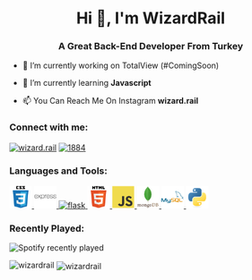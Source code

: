<h1 align="center">Hi 👋, I'm WizardRail</h1>
<h3 align="center">A Great Back-End Developer From Turkey</h3>

- 🔭 I’m currently working on TotalView (#ComingSoon)

- 🌱 I’m currently learning **Javascript**

- 📫 You Can Reach Me On Instagram **wizard.rail**

<h3 align="left">Connect with me:</h3>
<p align="left">
<a href="https://instagram.com/wizard.rail" target="blank"><img align="center" src="https://raw.githubusercontent.com/rahuldkjain/github-profile-readme-generator/master/src/images/icons/Social/instagram.svg" alt="wizard.rail" height="30" width="40" /></a>
<a href="https://discord.gg/1884" target="blank"><img align="center" src="https://raw.githubusercontent.com/rahuldkjain/github-profile-readme-generator/master/src/images/icons/Social/discord.svg" alt="1884" height="30" width="40" /></a>
</p>

<h3 align="left">Languages and Tools:</h3>
<p align="left"> <a href="https://www.w3schools.com/css/" target="_blank" rel="noreferrer"> <img src="https://raw.githubusercontent.com/devicons/devicon/master/icons/css3/css3-original-wordmark.svg" alt="css3" width="40" height="40"/> </a> <a href="https://expressjs.com" target="_blank" rel="noreferrer"> <img src="https://raw.githubusercontent.com/devicons/devicon/master/icons/express/express-original-wordmark.svg" alt="express" width="40" height="40"/> </a> <a href="https://flask.palletsprojects.com/" target="_blank" rel="noreferrer"> <img src="https://www.vectorlogo.zone/logos/pocoo_flask/pocoo_flask-icon.svg" alt="flask" width="40" height="40"/> </a> <a href="https://www.w3.org/html/" target="_blank" rel="noreferrer"> <img src="https://raw.githubusercontent.com/devicons/devicon/master/icons/html5/html5-original-wordmark.svg" alt="html5" width="40" height="40"/> </a> <a href="https://developer.mozilla.org/en-US/docs/Web/JavaScript" target="_blank" rel="noreferrer"> <img src="https://raw.githubusercontent.com/devicons/devicon/master/icons/javascript/javascript-original.svg" alt="javascript" width="40" height="40"/> </a> <a href="https://www.mongodb.com/" target="_blank" rel="noreferrer"> <img src="https://raw.githubusercontent.com/devicons/devicon/master/icons/mongodb/mongodb-original-wordmark.svg" alt="mongodb" width="40" height="40"/> </a> <a href="https://www.mysql.com/" target="_blank" rel="noreferrer"> <img src="https://raw.githubusercontent.com/devicons/devicon/master/icons/mysql/mysql-original-wordmark.svg" alt="mysql" width="40" height="40"/> </a> <a href="https://www.python.org" target="_blank" rel="noreferrer"> <img src="https://raw.githubusercontent.com/devicons/devicon/master/icons/python/python-original.svg" alt="python" width="40" height="40"/> </a> </p>

<h3 align="left">Recently Played:</h3>

![Spotify recently played](https://spotify-recently-played-readme.vercel.app/api?user=31hxeercyqhif7dv6odjqxpwiqbi&count=1)

<p><img align="left" src="https://github-readme-stats.vercel.app/api/top-langs?username=wizardrail&show_icons=true&locale=en&layout=compact" alt="wizardrail" /></p>

<p>&nbsp;<img align="center" src="https://github-readme-stats.vercel.app/api?username=wizardrail&show_icons=true&locale=en" alt="wizardrail" /></p>
